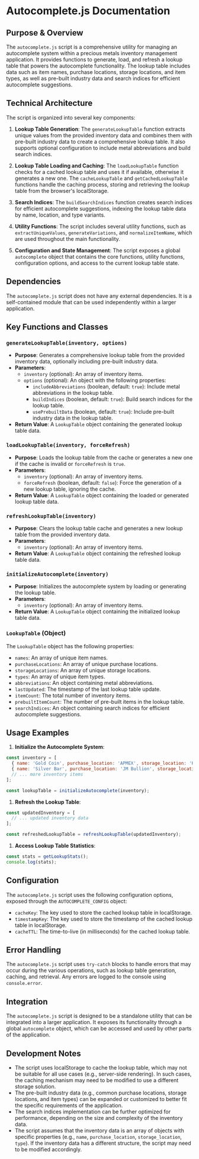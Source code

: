 # Autocomplete.js Documentation

## Purpose & Overview

The `autocomplete.js` script is a comprehensive utility for managing an autocomplete system within a precious metals inventory management application. It provides functions to generate, load, and refresh a lookup table that powers the autocomplete functionality. The lookup table includes data such as item names, purchase locations, storage locations, and item types, as well as pre-built industry data and search indices for efficient autocomplete suggestions.

## Technical Architecture

The script is organized into several key components:

1. **Lookup Table Generation**: The `generateLookupTable` function extracts unique values from the provided inventory data and combines them with pre-built industry data to create a comprehensive lookup table. It also supports optional configuration to include metal abbreviations and build search indices.

1. **Lookup Table Loading and Caching**: The `loadLookupTable` function checks for a cached lookup table and uses it if available, otherwise it generates a new one. The `cacheLookupTable` and `getCachedLookupTable` functions handle the caching process, storing and retrieving the lookup table from the browser's localStorage.

1. **Search Indices**: The `buildSearchIndices` function creates search indices for efficient autocomplete suggestions, indexing the lookup table data by name, location, and type variants.

1. **Utility Functions**: The script includes several utility functions, such as `extractUniqueValues`, `generateVariations`, and `normalizeItemName`, which are used throughout the main functionality.

1. **Configuration and State Management**: The script exposes a global `autocomplete` object that contains the core functions, utility functions, configuration options, and access to the current lookup table state.

## Dependencies

The `autocomplete.js` script does not have any external dependencies. It is a self-contained module that can be used independently within a larger application.

## Key Functions and Classes

### `generateLookupTable(inventory, options)`

- **Purpose**: Generates a comprehensive lookup table from the provided inventory data, optionally including pre-built industry data.
- **Parameters**:
  - `inventory` (optional): An array of inventory items.
  - `options` (optional): An object with the following properties:
    - `includeAbbreviations` (boolean, default: `true`): Include metal abbreviations in the lookup table.
    - `buildIndices` (boolean, default: `true`): Build search indices for the lookup table.
    - `usePrebuiltData` (boolean, default: `true`): Include pre-built industry data in the lookup table.
- **Return Value**: A `LookupTable` object containing the generated lookup table data.

### `loadLookupTable(inventory, forceRefresh)`

- **Purpose**: Loads the lookup table from the cache or generates a new one if the cache is invalid or `forceRefresh` is `true`.
- **Parameters**:
  - `inventory` (optional): An array of inventory items.
  - `forceRefresh` (boolean, default: `false`): Force the generation of a new lookup table, ignoring the cache.
- **Return Value**: A `LookupTable` object containing the loaded or generated lookup table data.

### `refreshLookupTable(inventory)`

- **Purpose**: Clears the lookup table cache and generates a new lookup table from the provided inventory data.
- **Parameters**:
  - `inventory` (optional): An array of inventory items.
- **Return Value**: A `LookupTable` object containing the refreshed lookup table data.

### `initializeAutocomplete(inventory)`

- **Purpose**: Initializes the autocomplete system by loading or generating the lookup table.
- **Parameters**:
  - `inventory` (optional): An array of inventory items.
- **Return Value**: A `LookupTable` object containing the initialized lookup table data.

### `LookupTable` (Object)

The `LookupTable` object has the following properties:

- `names`: An array of unique item names.
- `purchaseLocations`: An array of unique purchase locations.
- `storageLocations`: An array of unique storage locations.
- `types`: An array of unique item types.
- `abbreviations`: An object containing metal abbreviations.
- `lastUpdated`: The timestamp of the last lookup table update.
- `itemCount`: The total number of inventory items.
- `prebuiltItemCount`: The number of pre-built items in the lookup table.
- `searchIndices`: An object containing search indices for efficient autocomplete suggestions.

## Usage Examples

1. **Initialize the Autocomplete System**:

```javascript
const inventory = [
  { name: 'Gold Coin', purchase_location: 'APMEX', storage_location: 'Home Safe', type: 'Coin' },
  { name: 'Silver Bar', purchase_location: 'JM Bullion', storage_location: 'Bank Vault', type: 'Bar' },
  // ... more inventory items
];

const lookupTable = initializeAutocomplete(inventory);
```

1. **Refresh the Lookup Table**:

```javascript
const updatedInventory = [
  // ... updated inventory data
];

const refreshedLookupTable = refreshLookupTable(updatedInventory);
```

1. **Access Lookup Table Statistics**:

```javascript
const stats = getLookupStats();
console.log(stats);
```

## Configuration

The `autocomplete.js` script uses the following configuration options, exposed through the `AUTOCOMPLETE_CONFIG` object:

- `cacheKey`: The key used to store the cached lookup table in localStorage.
- `timestampKey`: The key used to store the timestamp of the cached lookup table in localStorage.
- `cacheTTL`: The time-to-live (in milliseconds) for the cached lookup table.

## Error Handling

The `autocomplete.js` script uses `try-catch` blocks to handle errors that may occur during the various operations, such as lookup table generation, caching, and retrieval. Any errors are logged to the console using `console.error`.

## Integration

The `autocomplete.js` script is designed to be a standalone utility that can be integrated into a larger application. It exposes its functionality through a global `autocomplete` object, which can be accessed and used by other parts of the application.

## Development Notes

- The script uses localStorage to cache the lookup table, which may not be suitable for all use cases (e.g., server-side rendering). In such cases, the caching mechanism may need to be modified to use a different storage solution.
- The pre-built industry data (e.g., common purchase locations, storage locations, and item types) can be expanded or customized to better fit the specific requirements of the application.
- The search indices implementation can be further optimized for performance, depending on the size and complexity of the inventory data.
- The script assumes that the inventory data is an array of objects with specific properties (e.g., `name`, `purchase_location`, `storage_location`, `type`). If the inventory data has a different structure, the script may need to be modified accordingly.
